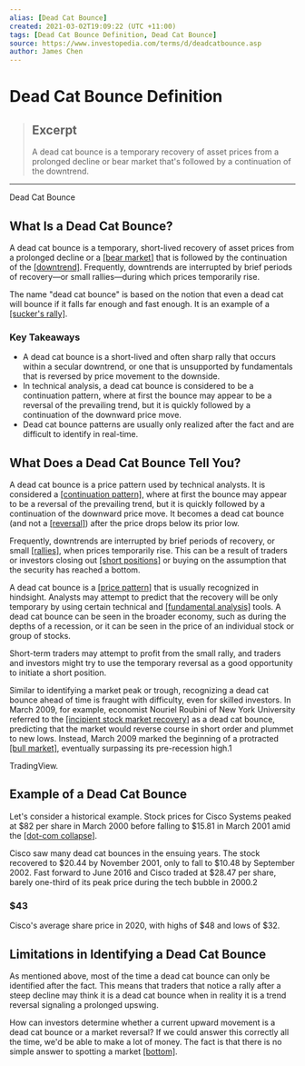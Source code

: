 ```yaml
---
alias: [Dead Cat Bounce]
created: 2021-03-02T19:09:22 (UTC +11:00)
tags: [Dead Cat Bounce Definition, Dead Cat Bounce]
source: https://www.investopedia.com/terms/d/deadcatbounce.asp
author: James Chen
---
```


# Dead Cat Bounce Definition

> ## Excerpt
> A dead cat bounce is a temporary recovery of asset prices from a prolonged decline or bear market that's followed by a continuation of the downtrend.

---

Dead Cat Bounce
## What Is a Dead Cat Bounce?

A dead cat bounce is a temporary, short-lived recovery of asset prices from a prolonged decline or a [[bear market]](https://www.investopedia.com/terms/b/bearmarket.asp) that is followed by the continuation of the [[downtrend]](https://www.investopedia.com/terms/d/downtrend.asp). Frequently, downtrends are interrupted by brief periods of recovery—or small rallies—during which prices temporarily rise.

The name "dead cat bounce" is based on the notion that even a dead cat will bounce if it falls far enough and fast enough. It is an example of a [[sucker's rally]](https://www.investopedia.com/terms/s/sucker-rally.asp).

### Key Takeaways

-   A dead cat bounce is a short-lived and often sharp rally that occurs within a secular downtrend, or one that is unsupported by fundamentals that is reversed by price movement to the downside.
-   In technical analysis, a dead cat bounce is considered to be a continuation pattern, where at first the bounce may appear to be a reversal of the prevailing trend, but it is quickly followed by a continuation of the downward price move. 
-   Dead cat bounce patterns are usually only realized after the fact and are difficult to identify in real-time.

## What Does a Dead Cat Bounce Tell You?

A dead cat bounce is a price pattern used by technical analysts. It is considered a [[continuation pattern]](https://www.investopedia.com/terms/c/continuationpattern.asp), where at first the bounce may appear to be a reversal of the prevailing trend, but it is quickly followed by a continuation of the downward price move. It becomes a dead cat bounce (and not a [[reversal]](https://www.investopedia.com/terms/r/reversal.asp)) after the price drops below its prior low.

Frequently, downtrends are interrupted by brief periods of recovery, or small [[rallies]](https://www.investopedia.com/terms/r/rally.asp), when prices temporarily rise. This can be a result of traders or investors closing out [[short positions]](https://www.investopedia.com/terms/s/short.asp) or buying on the assumption that the security has reached a bottom.

A dead cat bounce is a [[price pattern]](https://www.investopedia.com/articles/technical/112601.asp) that is usually recognized in hindsight. Analysts may attempt to predict that the recovery will be only temporary by using certain technical and [[fundamental analysis]](https://www.investopedia.com/terms/f/fundamentalanalysis.asp) tools. A dead cat bounce can be seen in the broader economy, such as during the depths of a recession, or it can be seen in the price of an individual stock or group of stocks.

Short-term traders may attempt to profit from the small rally, and traders and investors might try to use the temporary reversal as a good opportunity to initiate a short position.

Similar to identifying a market peak or trough, recognizing a dead cat bounce ahead of time is fraught with difficulty, even for skilled investors. In March 2009, for example, economist Nouriel Roubini of New York University referred to the [[incipient stock market recovery]](https://www.calculatedriskblog.com/2009/03/roubini-reflections-on-latest-suckers.html) as a dead cat bounce, predicting that the market would reverse course in short order and plummet to new lows. Instead, March 2009 marked the beginning of a protracted [[bull market]](https://www.investopedia.com/terms/b/bullmarket.asp), eventually surpassing its pre-recession high.1

TradingView.

## Example of a Dead Cat Bounce

Let's consider a historical example. Stock prices for Cisco Systems peaked at $82 per share in March 2000 before falling to $15.81 in March 2001 amid the [[dot-com collapse]](https://www.investopedia.com/terms/d/dotcom-bubble.asp).

Cisco saw many dead cat bounces in the ensuing years. The stock recovered to $20.44 by November 2001, only to fall to $10.48 by September 2002. Fast forward to June 2016 and Cisco traded at $28.47 per share, barely one-third of its peak price during the tech bubble in 2000.2

### $43

Cisco's average share price in 2020, with highs of $48 and lows of $32.

## Limitations in Identifying a Dead Cat Bounce

As mentioned above, most of the time a dead cat bounce can only be identified after the fact. This means that traders that notice a rally after a steep decline may think it is a dead cat bounce when in reality it is a trend reversal signaling a prolonged upswing.

How can investors determine whether a current upward movement is a dead cat bounce or a market reversal? If we could answer this correctly all the time, we'd be able to make a lot of money. The fact is that there is no simple answer to spotting a market [[bottom]](https://www.investopedia.com/terms/b/bottom.asp).
